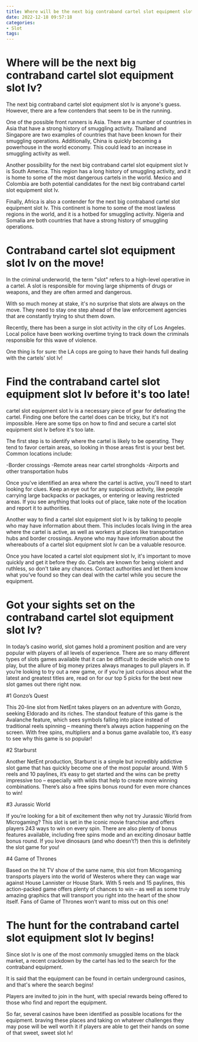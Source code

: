 ```yaml
---
title: Where will be the next big contraband cartel slot equipment slot lv
date: 2022-12-18 09:57:18
categories:
- Slot
tags:
---
```



#  Where will be the next big contraband cartel slot equipment slot lv?

The next big contraband cartel slot equipment slot lv is anyone's guess. However, there are a few contenders that seem to be in the running.

One of the possible front runners is Asia. There are a number of countries in Asia that have a strong history of smuggling activity. Thailand and Singapore are two examples of countries that have been known for their smuggling operations. Additionally, China is quickly becoming a powerhouse in the world economy. This could lead to an increase in smuggling activity as well.

Another possibility for the next big contraband cartel slot equipment slot lv is South America. This region has a long history of smuggling activity, and it is home to some of the most dangerous cartels in the world. Mexico and Colombia are both potential candidates for the next big contraband cartel slot equipment slot lv.

Finally, Africa is also a contender for the next big contraband cartel slot equipment slot lv. This continent is home to some of the most lawless regions in the world, and it is a hotbed for smuggling activity. Nigeria and Somalia are both countries that have a strong history of smuggling operations.

#  Contraband cartel slot equipment slot lv on the move!

In the criminal underworld, the term "slot" refers to a high-level operative in a cartel. A slot is responsible for moving large shipments of drugs or weapons, and they are often armed and dangerous.

With so much money at stake, it's no surprise that slots are always on the move. They need to stay one step ahead of the law enforcement agencies that are constantly trying to shut them down.

Recently, there has been a surge in slot activity in the city of Los Angeles. Local police have been working overtime trying to track down the criminals responsible for this wave of violence.

One thing is for sure: the LA cops are going to have their hands full dealing with the cartels' slot lv!

#  Find the contraband cartel slot equipment slot lv before it's too late!

cartel slot equipment slot lv is a necessary piece of gear for defeating the cartel. Finding one before the cartel does can be tricky, but it's not impossible. Here are some tips on how to find and secure a cartel slot equipment slot lv before it's too late.

The first step is to identify where the cartel is likely to be operating. They tend to favor certain areas, so looking in those areas first is your best bet. Common locations include:

-Border crossings
-Remote areas near cartel strongholds
-Airports and other transportation hubs

Once you've identified an area where the cartel is active, you'll need to start looking for clues. Keep an eye out for any suspicious activity, like people carrying large backpacks or packages, or entering or leaving restricted areas. If you see anything that looks out of place, take note of the location and report it to authorities.

Another way to find a cartel slot equipment slot lv is by talking to people who may have information about them. This includes locals living in the area where the cartel is active, as well as workers at places like transportation hubs and border crossings. Anyone who may have information about the whereabouts of a cartel slot equipment slot lv can be a valuable resource.

Once you have located a cartel slot equipment slot lv, it's important to move quickly and get it before they do. Cartels are known for being violent and ruthless, so don't take any chances. Contact authorities and let them know what you've found so they can deal with the cartel while you secure the equipment.

#  Got your sights set on the contraband cartel slot equipment slot lv?

In today’s casino world, slot games hold a prominent position and are very popular with players of all levels of experience. There are so many different types of slots games available that it can be difficult to decide which one to play, but the allure of big money prizes always manages to pull players in. If you’re looking to try out a new game, or if you’re just curious about what the latest and greatest titles are, read on for our top 5 picks for the best new slot games out there right now.

#1 Gonzo’s Quest

This 20-line slot from NetEnt takes players on an adventure with Gonzo, seeking Eldorado and its riches. The standout feature of this game is the Avalanche feature, which sees symbols falling into place instead of traditional reels spinning – meaning there’s always action happening on the screen. With free spins, multipliers and a bonus game available too, it’s easy to see why this game is so popular!

#2 Starburst

Another NetEnt production, Starburst is a simple but incredibly addictive slot game that has quickly become one of the most popular around. With 5 reels and 10 paylines, it’s easy to get started and the wins can be pretty impressive too – especially with wilds that help to create more winning combinations. There’s also a free spins bonus round for even more chances to win!

#3 Jurassic World

If you’re looking for a bit of excitement then why not try Jurassic World from Microgaming? This slot is set in the iconic movie franchise and offers players 243 ways to win on every spin. There are also plenty of bonus features available, including free spins mode and an exciting dinosaur battle bonus round. If you love dinosaurs (and who doesn’t?) then this is definitely the slot game for you!

#4 Game of Thrones

Based on the hit TV show of the same name, this slot from Microgaming transports players into the world of Westeros where they can wage war against House Lannister or House Stark. With 5 reels and 15 paylines, this action-packed game offers plenty of chances to win – as well as some truly amazing graphics that will transport you right into the heart of the show itself. Fans of Game of Thrones won’t want to miss out on this one!

#  The hunt for the contraband cartel slot equipment slot lv begins!

Since slot lv is one of the most commonly smuggled items on the black market, a recent crackdown by the cartel has led to the search for the contraband equipment.

It is said that the equipment can be found in certain underground casinos, and that's where the search begins!

Players are invited to join in the hunt, with special rewards being offered to those who find and report the equipment.

So far, several casinos have been identified as possible locations for the equipment. braving these places and taking on whatever challenges they may pose will be well worth it if players are able to get their hands on some of that sweet, sweet slot lv!